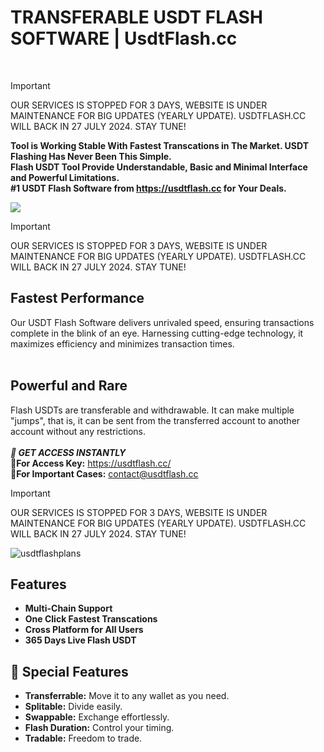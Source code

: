 # TRANSFERABLE USDT FLASH SOFTWARE | UsdtFlash.cc
</br>

> [!IMPORTANT]
OUR SERVICES IS STOPPED FOR 3 DAYS, WEBSITE IS UNDER MAINTENANCE FOR BIG UPDATES (YEARLY UPDATE).
USDTFLASH.CC WILL BACK IN 27 JULY 2024. STAY TUNE!


__Tool is Working Stable With Fastest Transcations in The Market. USDT Flashing Has Never Been This Simple.</br> 
Flash USDT Tool Provide Understandable, Basic and Minimal Interface and Powerful Limitations.</br>
#1 USDT Flash Software from https://usdtflash.cc for Your Deals.__

<a href="https://usdtflash.cc/#purchase">
<img src="https://i.ibb.co/myNL0hJ/Z2.png">
</a>

> [!IMPORTANT]
OUR SERVICES IS STOPPED FOR 3 DAYS, WEBSITE IS UNDER MAINTENANCE FOR BIG UPDATES (YEARLY UPDATE).
USDTFLASH.CC WILL BACK IN 27 JULY 2024. STAY TUNE!

## Fastest Performance
Our USDT Flash Software delivers unrivaled speed, ensuring transactions complete in the blink of an eye. 
Harnessing cutting-edge technology, it maximizes efficiency and minimizes transaction times.</br></br>

## Powerful and Rare
Flash USDTs are transferable and withdrawable. It can make multiple "jumps", that is, it can be sent from the transferred account to another account without any restrictions.
</br></br>
**_🔑 GET ACCESS INSTANTLY_**\
**🛒For Access Key:** https://usdtflash.cc/ \
**👤For Important Cases:** contact@usdtflash.cc

> [!IMPORTANT]
OUR SERVICES IS STOPPED FOR 3 DAYS, WEBSITE IS UNDER MAINTENANCE FOR BIG UPDATES (YEARLY UPDATE).
USDTFLASH.CC WILL BACK IN 27 JULY 2024. STAY TUNE!

<img src="https://i.ibb.co/Wp87xMt/usdtflashpricelist.png" alt="usdtflashplans">

## Features

- **Multi-Chain Support**
- **One Click Fastest Transcations**
- **Cross Platform for All Users** 
- **365 Days Live Flash USDT**

## 💎 Special Features
- **Transferrable:** Move it to any wallet as you need.
- **Splitable:** Divide easily.
- **Swappable:** Exchange effortlessly.
- **Flash Duration:** Control your timing.
- **Tradable:** Freedom to trade.
</br></br>
